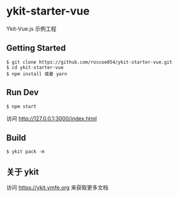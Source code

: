 # ykit-starter-vue
Ykit-Vue.js 示例工程

## Getting Started
```
$ git clone https://github.com/roscoe054/ykit-starter-vue.git
$ cd ykit-starter-vue
$ npm install 或者 yarn
```

## Run Dev
```
$ npm start
```
访问 http://127.0.0.1:3000/index.html

## Build
```
$ ykit pack -m
```

## 关于 ykit
访问 https://ykit.ymfe.org 来获取更多文档
